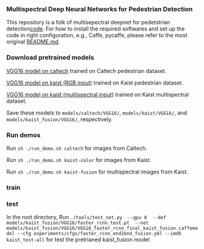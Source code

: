 ### Multispectral Deep Neural Networks for Pedestrian Detection

This repository is a folk of multisepectral deepnet for pedetstrian detection[code](https://github.com/zRamsey/multispectral-pedestrian-py-faster-rcnn). For how to install the required softwares and set up the code in right configuration, e.g., Caffe, pycaffe, please refer to the most original [README.md](https://github.com/rbgirshick/py-faster-rcnn/blob/master/README.md).

### Download pretrained models
[VGG16 model on caltech](https://drive.google.com/open?id=0ByrJI3mShdW6WVBxQldmdnE2S2s) trained on Caltech pedestrian dataset.

[VGG16 model on kaist (RGB input)](https://drive.google.com/open?id=0ByrJI3mShdW6LWNqT0tYQ3JteW8) trained on Kaist pedestrian dataset.

[VGG16 model on kaist (multispectral input)](https://drive.google.com/open?id=0ByrJI3mShdW6R3R1dkE4QlNQUUk) trained on Kaist multispectral dataset.

Save these models to `models/caltech/VGG16/`, `models/kaist/VGG16/`, and `models/kaist_fusion/VGG16/`, respectively.

### Run demos
Run `sh ./run_demo.sh caltech` for images from Caltech.

Run `sh ./run_demo.sh kaist-color` for images from Kaist.

Run `sh ./run_demo.sh kaist-fusion` for multispectral images from Kaist.

### train


### test
In the root directory, Run `./tools/test_net.py 
--gpu 0  --def models/kaist_fusion/VGG16/faster_rcnn_test.pt  --net models/kaist_fusion/VGG16/VGG16_faster_rcnn_final_kaist_fusion.caffemodel --cfg experiments/cfgs/faster_rcnn_end2end_fusion.yml --imdb kaist_test-all`
for test the pretrianed kaist_fusion model
